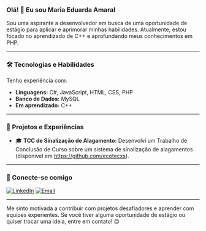 ### Olá! 👋 Eu sou Maria Eduarda Amaral
Sou uma aspirante a desenvolvedor em busca de uma oportunidade de estágio para aplicar e aprimorar minhas habilidades. Atualmente, estou focado no aprendizado de C++ e aprofundando meus conhecimentos em PHP.

---

### 🛠️ Tecnologias e Habilidades

Tenho experiência com:

-   **Linguagens:** C#, JavaScript, HTML, CSS, PHP
-   **Banco de Dados:** MySQL
-   **Em aprendizado:** C++

---

### 🌱 Projetos e Experiências

-   🎓 **TCC de Sinalização de Alagamento:** Desenvolvi um Trabalho de Conclusão de Curso sobre um sistema de sinalização de alagamentos (disponível em https://github.com/ecotecxs).

---

### 🔗 Conecte-se comigo

[![LinkedIn](https://img.shields.io/badge/LinkedIn-%230077B5.svg?style=for-the-badge&logo=linkedin&logoColor=white)](https://www.linkedin.com/in/maria-eduarda-cará-amaral-72aa1b347/)
[![Email](https://img.shields.io/badge/Email-D14836?style=for-the-badge&logo=gmail&logoColor=white)](mailto:maduamaral2006@gmail.com)

---

Me sinto motivada a contribuir com projetos desafiadores e aprender com equipes experientes. Se você tiver alguma oportunidade de estágio ou quiser trocar uma ideia, entre em contato! 😊

